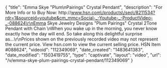 {
    "title": "Emma Skye \"Plum\nPairings\" Crystal Pendant",
    "description": "For More Info or to Buy Now: http:\/\/www.hsn.com\/products\/seo\/8211534?rdr=1&sourceid=youtube&cm_mmc=Social-_-Youtube-_-ProductVideo-_-088624\r\nEmma Skye Jewelry Designs \"Plum Pairings\" Crystal 2Tone Pendant with Chain \nWhen you wake up in the morning, you never know exactly how the day will end. So take along this delightful surprise as...\r\nPrices shown on the previously recorded video may not represent the current price.  View hsn.com to view the current selling price. HSN Item #088624",
    "videoid": "112349069",
    "date_created": "1483641383",
    "date_modified": "1503419755",
    "type": "captivate",
    "layout": "video",
    "url": "\/v\/emma-skye-plum-pairings-crystal-pendant\/112349069"
}